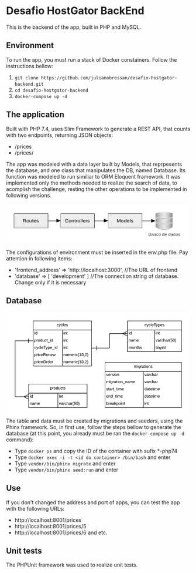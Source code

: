 # Desafio HostGator BackEnd

This is the backend of the app, built in PHP and MySQL.

## Environment

To run the app, you must run a stack of Docker constainers. Follow the instructions bellow:

1. `git clone https://github.com/julianobressan/desafio-hostgator-backend.git`
2. `cd desafio-hostgator-backend`
3. `docker-compose up -d`


## The application

Built with PHP 7.4, uses Slim Framework to generate a REST API, that counts with two endpoints, returning JSON objects:

* /prices
* /prices/<id do produto>

The app was modeled with a data layer built by Models, that reprpesents the database, and one class that manipulates the DB, named Database. Its function was modeled to run similiar to ORM Eloquent framework. It was implemented only the methods needed to realize the search of data, to acomplish the challenge, resting the other operations to be implemented in following versions. 

![Arquitetura](arquitetura.png?raw=true "Arquitetura")

The configurations of environment must be inserted in the env.php file. Pay attention in following items:

* 'frontend_address' => 'http://localhost:3000', //The URL of frontend
* 'database' => [ 'development' ] //The connection string of database. Change only if it is necessary

## Database

![Diagrama ER](db.png?raw=true "Diagrama ER")
The table and data must be created by migrations and seeders, using the Phinx framework. So, in first use, follow the steps bellow to generate the database (at this point, you already must be ran the `docker-compose up -d` command):

* Type `docker ps` and copy the ID of the container with sufix *-php74
* Type `docker exec -i -t <id do container> /bin/bash` and enter
* Type `vendor/bin/phinx migrate` and enter
* Type `vendor/bin/phinx seed:run` and enter

## Use

If you don't changed the address and port of apps, you can test the app with the following URLs:
* http://localhost:8001/prices
* http://localhost:8001/prices/5
* http://localhost:8001/prices/6 and etc.

## Unit tests

The PHPUnit framework was used to realize unit tests.
